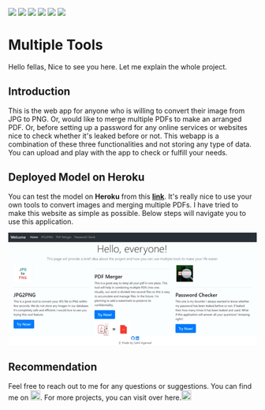 ![](https://img.shields.io/badge/Python-V3.7-blue) ![](https://img.shields.io/badge/flask-v1.1.1-blue) ![](https://img.shields.io/badge/website-up-green) ![](https://img.shields.io/github/watchers/agarwalsahil2013/multipletools?style=social) ![](https://img.shields.io/github/languages/code-size/agarwalsahil2013/multipletools?color=orange&logo=github&logoColor=yellow&style=for-the-badge) ![](https://img.shields.io/github/repo-size/agarwalsahil2013/multipletools?logo=github&logoColor=orange&style=for-the-badge)
# Multiple Tools

Hello fellas, Nice to see you here. Let me explain the whole project.

## Introduction
This is the web app for anyone who is willing to convert their image from JPG to PNG. Or, would like to merge multiple PDFs to make an arranged PDF. Or, before setting up a password for any online services or websites nice to check whether it's leaked before or not. This webapp is a combination of these three functionalities and not storing any type of data. You can upload and play with the app to check or fulfill your needs.

## Deployed Model on Heroku
You can test the model on **Heroku** from this [**link**](http://multiplefunc.herokuapp.com/). It's really nice to use your own tools to convert images and merging multiple PDFs. I have tried to make this website as simple as possible. Below steps will navigate you to use this application.

<img src="media/multipletools.gif" />

## Recommendation
Feel free to reach out to me for any questions or suggestions. You can find me on <a href="https://www.linkedin.com/in/sahil-agarwal-"><img src="https://cdn4.iconfinder.com/data/icons/social-messaging-ui-color-shapes-2-free/128/social-linkedin-circle-512.png" width="20" height="20" /></a>. For more projects, you can visit over here.<a href="https://github.com/agarwalsahil2013"><img src="https://image.flaticon.com/icons/png/512/25/25231.png" width="20" height="20" /></a>

